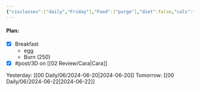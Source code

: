 ```yaml
---
{"cssclasses":["daily","Friday"],"Food":["purge"],"diet":false,"cals":true,"calories":324,"protein":6,"fat":5,"carbs":61,"date":"2024-06-21","share":true,"dg-publish":true,"permalink":"/00-daily/06/2024-06-21/","contentClasses":"daily Friday","dgPassFrontmatter":true,"noteIcon":"","created":"2025-01-21T01:20:16.083+10:00","updated":"2025-01-21T15:25:25.665+10:00"}
---
```


#### Plan:
- [x] Breakfast
	- egg
	- Burn (250)
- [x] #post/3D on [[02 Review/Cara\|Cara]]

Yesterday: [[00 Daily/06/2024-06-20\|2024-06-20]]
Tomorrow: [[00 Daily/06/2024-06-22\|2024-06-22]]